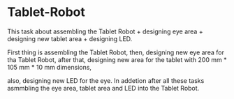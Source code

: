 # Tablet-Robot

This task about assembling the Tablet Robot + designing eye area + designing new tablet area + designing LED.

First thing is assembling the Tablet Robot, then, designing new eye area for tha Tablet Robot, after that, designing new area for the tablet with 200 mm * 105 mm * 10 mm dimensions,

also, designing new LED for the eye. In addetion after all these tasks asmmbling the eye area, tablet area and LED into the Tablet Robot.  
